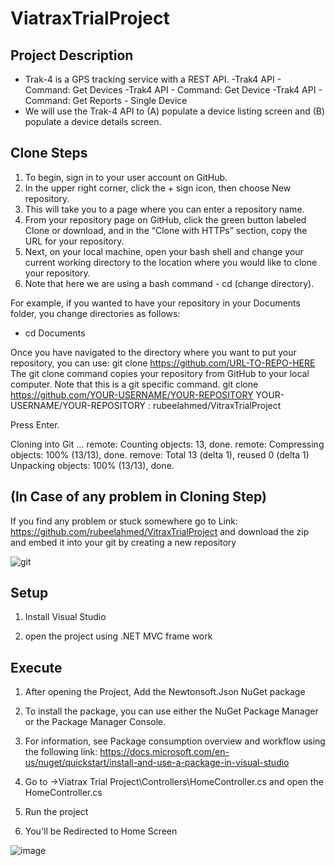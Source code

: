# ViatraxTrialProject

<snippet>
  <content><![CDATA[
## ${1:ViTrax Trial Project}

## 
## Project Description

* Trak-4 is a GPS tracking service with a REST API. 
   -Trak4 API - Command: Get Devices
   -Trak4 API - Command: Get Device
   -Trak4 API - Command: Get Reports - Single Device
* We will use the Trak-4 API to 
(A) populate a device listing screen and 
(B) populate a device details screen.


## Clone Steps

1. To begin, sign in to your user account on GitHub.
2. In the upper right corner, click the + sign icon, then choose New repository. 
3. This will take you to a page where you can enter a repository name. 
4. From your repository page on GitHub, click the green button labeled Clone or download, and in the “Clone with HTTPs” section, copy the URL for your repository.
5. Next, on your local machine, open your bash shell and change your current working directory to the location where you would like to clone your repository.
6. Note that here we are using a bash command - cd (change directory).

For example, if you wanted to have your repository in your Documents folder, you change directories as follows:
* cd Documents

Once you have navigated to the directory where you want to put your repository, you can use:
git clone https://github.com/URL-TO-REPO-HERE
The git clone command copies your repository from GitHub to your local computer. Note that this is a git specific command.
git clone https://github.com/YOUR-USERNAME/YOUR-REPOSITORY
YOUR-USERNAME/YOUR-REPOSITORY : rubeelahmed/VitraxTrialProject

Press Enter.

Cloning into Git …
remote: Counting objects: 13, done.
remote: Compressing objects: 100% (13/13), done.
remove: Total 13 (delta 1), reused 0 (delta 1)
Unpacking objects: 100% (13/13), done.


## (In Case of any problem in Cloning Step)

If you find any problem or stuck somewhere go to Link: https://github.com/rubeelahmed/VitraxTrialProject
and download the zip and embed it into your git by creating a new repository

![git](https://user-images.githubusercontent.com/84393770/119322511-1eef1280-bc97-11eb-8479-6ea727410d73.PNG)


## Setup

1. Install  Visual Studio

2. open the project using .NET MVC frame work


## Execute
1. After opening the Project, Add the Newtonsoft.Json NuGet package

2. To install the package, you can use either the NuGet Package Manager or the Package Manager Console. 

3. For information, see Package consumption overview and workflow using the following link:
   https://docs.microsoft.com/en-us/nuget/quickstart/install-and-use-a-package-in-visual-studio
4. Go to ->Viatrax Trial Project\Controllers\HomeController.cs and open the HomeController.cs 
5. Run the project
6. You'll be Redirected to Home Screen

![image](https://user-images.githubusercontent.com/84393770/119324691-8d34d480-bc99-11eb-84e1-80fbb54e9d74.png)


</snippet>
